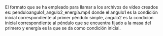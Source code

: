 El formato que se ha empleado para llamar a los archivos de vídeo creados es:
penduloangulo1_angulo2_energía.mp4
donde el angulo1 es la condición inicial correspondiente al primer péndulo simple, angulo2 es la condicion inicial correspondiente al péndulo que se encuentra fijado a la masa del primero y energía es la que se da como condición inicial.
